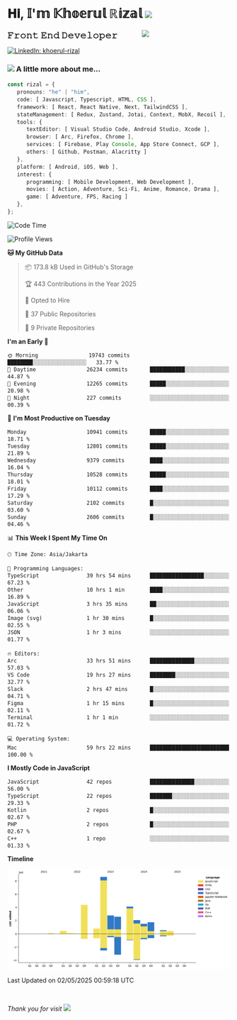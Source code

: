 <h1> 𝐇𝐢, 𝕀'𝕞 𝕂𝕙𝕠𝕖𝕣𝕦𝕝 ℝ𝕚𝕫𝕒𝕝 <img src="https://media.giphy.com/media/mGcNjsfWAjY5AEZNw6/giphy.gif" width="50"></h1>
<img align='right' src="https://media.giphy.com/media/v1.Y2lkPTc5MGI3NjExOWI2ajR2NGJubzBsZHFuaHMwajRrcDNsNXJwOG8yb3F0NjhkNXF4OSZlcD12MV9pbnRlcm5hbF9naWZfYnlfaWQmY3Q9cw/fkZukR450RQ1qnGaq9/giphy.gif" width="200">
<strong style="font-size:20px;">𝙵𝚛𝚘𝚗𝚝 𝙴𝚗𝚍 𝙳𝚎𝚟𝚎𝚕𝚘𝚙𝚎𝚛</strong>
</p></em>

[![LinkedIn: khoerul-rizal](https://img.shields.io/badge/khoerul--rizal-blue?style=flat-square&logo=Linkedin&logoColor=white&link=https://www.linkedin.com/in/khoerul-rizal/)](https://www.linkedin.com/in/khoerul-rizal/)

### <img src="https://media.giphy.com/media/VgCDAzcKvsR6OM0uWg/giphy.gif" width="50"> A little more about me...

```typescript
const rizal = {
   pronouns: "he" | "him",
   code: [ Javascript, Typescript, HTML, CSS ],
   framework: [ React, React Native, Next, TailwindCSS ],
   stateManagement: [ Redux, Zustand, Jotai, Context, MobX, Recoil ],
   tools: {
      textEditor: [ Visual Studio Code, Android Studio, Xcode ],
      browser: [ Arc, Firefox, Chrome ],
      services: [ Firebase, Play Console, App Store Connect, GCP ],
      others: [ Github, Postman, Alacritty ]
   },
   platform: [ Android, iOS, Web ],
   interest: {
      programming: [ Mobile Development, Web Development ],
      movies: [ Action, Adventure, Sci-Fi, Anime, Romance, Drama ],
      game: [ Adventure, FPS, Racing ]
   },
};
```

<!--START_SECTION:waka-->
![Code Time](http://img.shields.io/badge/Code%20Time-2%2C709%20hrs%2057%20mins-blue)

![Profile Views](http://img.shields.io/badge/Profile%20Views-0-blue)

**🐱 My GitHub Data** 

> 📦 173.8 kB Used in GitHub's Storage 
 > 
> 🏆 443 Contributions in the Year 2025
 > 
> 💼 Opted to Hire
 > 
> 📜 37 Public Repositories 
 > 
> 🔑 9 Private Repositories 
 > 
**I'm an Early 🐤** 

```text
🌞 Morning                19743 commits       ████████░░░░░░░░░░░░░░░░░   33.77 % 
🌆 Daytime                26234 commits       ███████████░░░░░░░░░░░░░░   44.87 % 
🌃 Evening                12265 commits       █████░░░░░░░░░░░░░░░░░░░░   20.98 % 
🌙 Night                  227 commits         ░░░░░░░░░░░░░░░░░░░░░░░░░   00.39 % 
```
📅 **I'm Most Productive on Tuesday** 

```text
Monday                   10941 commits       █████░░░░░░░░░░░░░░░░░░░░   18.71 % 
Tuesday                  12801 commits       █████░░░░░░░░░░░░░░░░░░░░   21.89 % 
Wednesday                9379 commits        ████░░░░░░░░░░░░░░░░░░░░░   16.04 % 
Thursday                 10528 commits       █████░░░░░░░░░░░░░░░░░░░░   18.01 % 
Friday                   10112 commits       ████░░░░░░░░░░░░░░░░░░░░░   17.29 % 
Saturday                 2102 commits        █░░░░░░░░░░░░░░░░░░░░░░░░   03.60 % 
Sunday                   2606 commits        █░░░░░░░░░░░░░░░░░░░░░░░░   04.46 % 
```


📊 **This Week I Spent My Time On** 

```text
🕑︎ Time Zone: Asia/Jakarta

💬 Programming Languages: 
TypeScript               39 hrs 54 mins      █████████████████░░░░░░░░   67.23 % 
Other                    10 hrs 1 min        ████░░░░░░░░░░░░░░░░░░░░░   16.89 % 
JavaScript               3 hrs 35 mins       ██░░░░░░░░░░░░░░░░░░░░░░░   06.06 % 
Image (svg)              1 hr 30 mins        █░░░░░░░░░░░░░░░░░░░░░░░░   02.55 % 
JSON                     1 hr 3 mins         ░░░░░░░░░░░░░░░░░░░░░░░░░   01.77 % 

🔥 Editors: 
Arc                      33 hrs 51 mins      ██████████████░░░░░░░░░░░   57.03 % 
VS Code                  19 hrs 27 mins      ████████░░░░░░░░░░░░░░░░░   32.77 % 
Slack                    2 hrs 47 mins       █░░░░░░░░░░░░░░░░░░░░░░░░   04.71 % 
Figma                    1 hr 15 mins        █░░░░░░░░░░░░░░░░░░░░░░░░   02.11 % 
Terminal                 1 hr 1 min          ░░░░░░░░░░░░░░░░░░░░░░░░░   01.72 % 

💻 Operating System: 
Mac                      59 hrs 22 mins      █████████████████████████   100.00 % 
```

**I Mostly Code in JavaScript** 

```text
JavaScript               42 repos            ██████████████░░░░░░░░░░░   56.00 % 
TypeScript               22 repos            ███████░░░░░░░░░░░░░░░░░░   29.33 % 
Kotlin                   2 repos             █░░░░░░░░░░░░░░░░░░░░░░░░   02.67 % 
PHP                      2 repos             █░░░░░░░░░░░░░░░░░░░░░░░░   02.67 % 
C++                      1 repo              ░░░░░░░░░░░░░░░░░░░░░░░░░   01.33 % 
```



**Timeline**

![Lines of Code chart](https://raw.githubusercontent.com/khoerulrizal/khoerulrizal/main/assets/bar_graph.png)


 Last Updated on 02/05/2025 00:59:18 UTC
<!--END_SECTION:waka-->
</details>
<br/>

<em>Thank you for visit</em> <img src="https://media.giphy.com/media/v1.Y2lkPTc5MGI3NjExcHdvNm1qZWtjaGw0ZjdwM3Z3NnY2dHlueTVuODBta2FiY20wM2YybSZlcD12MV9pbnRlcm5hbF9naWZfYnlfaWQmY3Q9cw/tV25tpdKqdFa9x81k2/giphy.gif" width="40">
